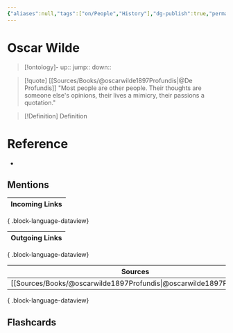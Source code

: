 ```yaml
---
{"aliases":null,"tags":["on/People","History"],"dg-publish":true,"permalink":"/cards/oscar-wilde/","dgPassFrontmatter":true}
---
```


# Oscar Wilde

> [!ontology]-
> up:: 
> jump:: 
> down:: 

> [!quote] [[Sources/Books/@oscarwilde1897Profundis\|@De Profundis]]
> "Most people are other people. Their thoughts are someone else's opinions, their lives a mimicry, their passions a quotation."

> [!Definition] Definition

# Reference

- 

## Mentions

| Incoming Links |
| -------------- |

{ .block-language-dataview}

| Outgoing Links |
| -------------- |

{ .block-language-dataview}

| Sources                                                                 |
| ----------------------------------------------------------------------- |
| [[Sources/Books/@oscarwilde1897Profundis\|@oscarwilde1897Profundis]] |

{ .block-language-dataview}

## Flashcards